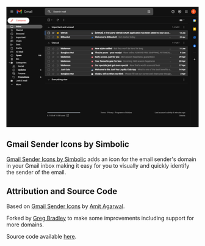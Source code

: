 
![Gmail Icons](/screenshot.png)

## Gmail Sender Icons by Simbolic

[Gmail Sender Icons by Simbolic](https://chrome.google.com/webstore/detail/gmail-sender-icons-by-sim/nbgemdmmeiheaopanlgfgdniphldgbol) adds an icon for the email sender's domain in your Gmail inbox making it easy for you to visually and quickly identify the sender of the email.

## Attribution and Source Code

Based on [Gmail Sender Icons](https://chrome.google.com/webstore/detail/gmail-sender-icons/jniljaamodclkmphgkgkooplflhkadpg) by [Amit Agarwal](https://www.labnol.org).

Forked by [Greg Bradley](https://github.com/gregbradley) to make some improvements including support for more domains.

Source code available [here](https://github.com/gregbradley/gmail-icons).